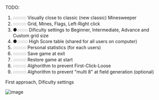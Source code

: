 
TODO:

1. ◌◌◌◌◌ Visually close to classic (new classic) Minesweeper
2. ◌◌◌◌◌ Grid, Mines, Flags, Left-Right click
3. ●◌◌◌◌ Dificulty settings to Beginner, Intermediate, Advance and Custom grid size
4. ●◌◌◌◌ High Score table (shared for all users on computer)
5. ◌◌◌◌◌ Personal statistics (for each users)
6. ◌◌◌◌◌ Save game at exit
7. ◌◌◌◌◌ Restore game at start
8. ◌◌◌◌◌ Alghorithm to prevent First-Click-Loose
9. ◌◌◌◌◌ Alghorithm to prevent "multi 8" at field generation (optional)

First approach, Dificulty settings

![image](https://github.com/user-attachments/assets/a5238e67-f7ca-4c59-a4a0-71afab9c47d3)
